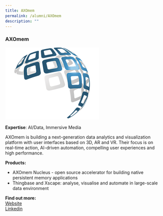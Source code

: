 ```yaml
---
title: AXOmem
permalink: /alumni/AXOmem
description: ""
---
```

### AXOmem
![Alt text for image on Isomer site](/images/alumni/axomem.png)

**Expertise**: 
AI/Data, Immersive Media 

AXOmem is building a next-generation data analytics and visualization platform with user interfaces based on 3D, AR and VR. Their focus is on real-time action, AI-driven automation, compelling user experiences and high performance.

**Products:**
* AXOmem Nucleus - open source accelerator for building native persistent memory applications
* Thingbase and Xscape: analyse, visualise and automate in large-scale data environment

**Find out more:** \
[Website](https://axomem.io/)\
[Linkedin](https://www.linkedin.com/company/axomem/)